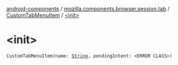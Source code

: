 [android-components](../../index.md) / [mozilla.components.browser.session.tab](../index.md) / [CustomTabMenuItem](index.md) / [&lt;init&gt;](./-init-.md)

# &lt;init&gt;

`CustomTabMenuItem(name: `[`String`](https://kotlinlang.org/api/latest/jvm/stdlib/kotlin/-string/index.html)`, pendingIntent: <ERROR CLASS>)`
